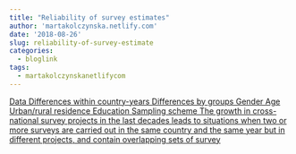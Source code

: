 ```yaml
---
title: "Reliability of survey estimates"
author: 'martakolczynska.netlify.com'
date: '2018-08-26'
slug: reliability-of-survey-estimate
categories:
  - bloglink
tags:
  - martakolczynskanetlifycom
---
```


[Data Differences within country-years Differences by groups Gender Age Urban/rural residence Education Sampling scheme The growth in cross-national survey projects in the last decades leads to situations when two or more surveys are carried out in the same country and the same year but in different projects, and contain overlapping sets of survey<i class="fas fa-external-link-alt"></i>](https://martakolczynska.com/post/sdr-demonstrations-multiplets/)

